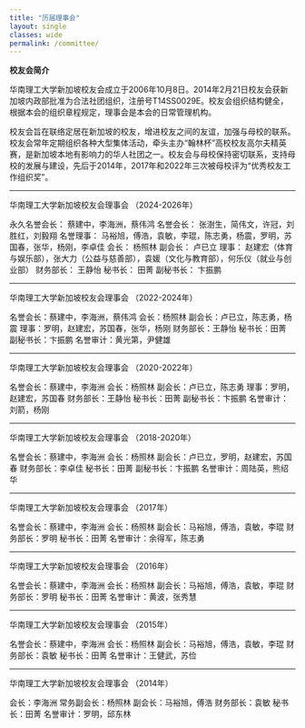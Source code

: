 ```yaml
---
title: "历届理事会"
layout: single
classes: wide
permalink: /committee/
---
```


**校友会简介**

华南理工大学新加坡校友会成立于2006年10月8日。2014年2月21日校友会获新加坡内政部批准为合法社团组织，注册号T14SS0029E。校友会组织结构健全，根据本会的组织章程规定，理事会是本会的日常管理机构。

校友会旨在联络定居在新加坡的校友，增进校友之间的友谊，加强与母校的联系。校友会常年定期组织各种大型集体活动，牵头主办“翰林杯”高校校友高尔夫精英赛，是新加坡本地有影响力的华人社团之一。校友会与母校保持密切联系，支持母校的发展与建设，先后于2014年，2017年和2022年三次被母校评为“优秀校友工作组织奖”。

---
华南理工大学新加坡校友会理事会 （2024-2026年）

永久名誉会长： 蔡建中，李海洲，蔡伟鸿
名誉会长： 张澍生，简伟文，许冠，刘胜红，刘毅翔
名誉理事： 马裕旭，傅浩，袁敏，李琨，陈志勇，杨震，罗明，苏国春，张华，杨刚，李卓佳
会长： 杨照林
副会长： 卢已立
理事： 赵建宏（体育与娱乐部），张大力（公益与慈善部），袁媛（文化与教育部），何乐仪（就业与创业部）
财务部长： 王静怡
秘书长： 田菁
副秘书长： 卞振鹏

---
华南理工大学新加坡校友会理事会 （2022-2024年）

名誉会长：蔡建中，李海洲，蔡伟鸿
会长：杨照林
副会长：卢已立，陈志勇，杨震
理事：罗明，赵建宏，苏国春，张华，杨刚
财务部长：王静怡
秘书长：田菁
副秘书长：卞振鹏
名誉审计：黄光第，尹健雄

---
华南理工大学新加坡校友会理事会 （2020-2022年）

名誉会长：蔡建中，李海洲
会长：杨照林
副会长：卢已立，陈志勇
理事：罗明，赵建宏，苏国春
财务部长：王静怡
秘书长：田菁
副秘书长：卞振鹏
名誉审计：刘箭，杨刚

---
华南理工大学新加坡校友会理事会 （2018-2020年）

名誉会长：蔡建中，李海洲
会长：杨照林
副会长：卢已立，罗明，赵建宏，苏国春
财务部长：李卓佳
秘书长：田菁
副秘书长：卞振鹏
名誉审计：周陆英，熊绍华

---
华南理工大学新加坡校友会理事会 （2017年）

名誉会长：蔡建中，李海洲
会长：杨照林
副会长：马裕旭，傅浩，袁敏，李琨
财务部长：罗明
秘书长：田菁
名誉审计：余得军，陈志勇

---
华南理工大学新加坡校友会理事会 （2016年）

名誉会长：蔡建中，李海洲
会长：杨照林
副会长：马裕旭，傅浩，袁敏，李琨
财务部长：罗明
秘书长：田菁
名誉审计：黄波，张秀慧

---
华南理工大学新加坡校友会理事会 （2015年）

名誉会长：蔡建中，李海洲
会长：杨照林
副会长：马裕旭，傅浩，袁敏，李琨
财务部长：袁敏
秘书长：田菁
名誉审计：王健武，苏俭

---
华南理工大学新加坡校友会理事会 （2014年）

会长：李海洲
常务副会长：杨照林
副会长：马裕旭，傅浩
财务部长：袁敏
秘书长：田菁
名誉审计：罗明，邱东林
